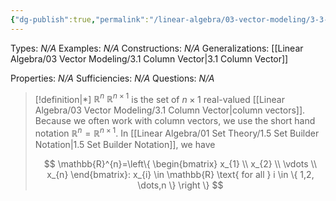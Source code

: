 ```yaml
---
{"dg-publish":true,"permalink":"/linear-algebra/03-vector-modeling/3-3-r-n/","tags":["Type/Definition","Topic/Linear_Algebra"]}
---
```


Types: *N/A*
Examples: *N/A*
Constructions: *N/A*
Generalizations: [[Linear Algebra/03 Vector Modeling/3.1 Column Vector\|3.1 Column Vector]]

Properties: *N/A*
Sufficiencies: *N/A*
Questions: *N/A*

> [!definition|*] $\mathbb{R}^n$
> $\mathbb{R}^{n \times 1}$ is the set of $n \times 1$ real-valued [[Linear Algebra/03 Vector Modeling/3.1 Column Vector\|column vectors]]. Because we often work with column vectors, we use the short hand notation $\mathbb{R}^{n} = \mathbb{R}^{n \times 1}$. In [[Linear Algebra/01 Set Theory/1.5 Set Builder Notation\|1.5 Set Builder Notation]], we have
> 
> $$
> \mathbb{R}^{n}=\left\{ \begin{bmatrix}
> x_{1} \\
> x_{2} \\
> \vdots \\
> x_{n}
> \end{bmatrix}: x_{i} \in \mathbb{R} \text{ for all } i \in \{ 1,2, \dots,n \} \right \}
> $$

